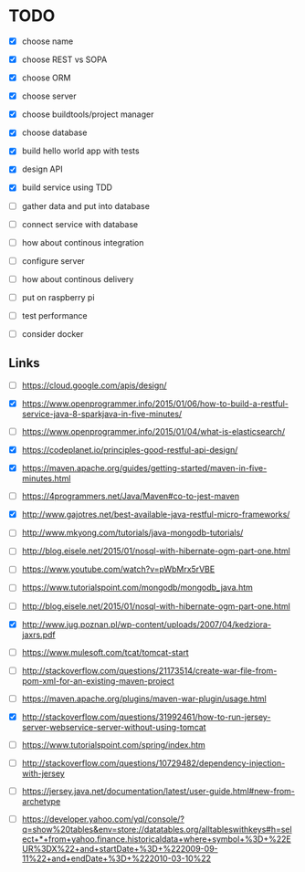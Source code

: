 # TODO

 - [x] choose name
 - [x] choose REST vs SOPA
 - [x] choose ORM
 - [x] choose server
 - [x] choose buildtools/project manager
 - [x] choose database
 - [x] build hello world app with tests
 - [x] design API
 - [x] build service using TDD
 - [ ] gather data and put into database
 - [ ] connect service with database
 - [ ] how about continous integration
 - [ ] configure server
 - [ ] how about continous delivery
 - [ ] put on raspberry pi
 - [ ] test performance
 - [ ] consider docker


## Links
 - [ ] https://cloud.google.com/apis/design/
 - [x] https://www.openprogrammer.info/2015/01/06/how-to-build-a-restful-service-java-8-sparkjava-in-five-minutes/
 - [ ] https://www.openprogrammer.info/2015/01/04/what-is-elasticsearch/
 - [x] https://codeplanet.io/principles-good-restful-api-design/
 - [x] https://maven.apache.org/guides/getting-started/maven-in-five-minutes.html
 - [ ] https://4programmers.net/Java/Maven#co-to-jest-maven
 - [x] http://www.gajotres.net/best-available-java-restful-micro-frameworks/
 - [ ] http://www.mkyong.com/tutorials/java-mongodb-tutorials/
 - [ ] http://blog.eisele.net/2015/01/nosql-with-hibernate-ogm-part-one.html
 - [ ] https://www.youtube.com/watch?v=pWbMrx5rVBE
 - [ ] https://www.tutorialspoint.com/mongodb/mongodb_java.htm
 - [ ] http://blog.eisele.net/2015/01/nosql-with-hibernate-ogm-part-one.html
 - [x] http://www.jug.poznan.pl/wp-content/uploads/2007/04/kedziora-jaxrs.pdf
 - [ ] https://www.mulesoft.com/tcat/tomcat-start
 - [ ] http://stackoverflow.com/questions/21173514/create-war-file-from-pom-xml-for-an-existing-maven-project
 - [ ] https://maven.apache.org/plugins/maven-war-plugin/usage.html
 - [x] http://stackoverflow.com/questions/31992461/how-to-run-jersey-server-webservice-server-without-using-tomcat
 - [ ] https://www.tutorialspoint.com/spring/index.htm
 - [ ] http://stackoverflow.com/questions/10729482/dependency-injection-with-jersey
 - [ ] https://jersey.java.net/documentation/latest/user-guide.html#new-from-archetype
 - [ ] https://developer.yahoo.com/yql/console/?q=show%20tables&env=store://datatables.org/alltableswithkeys#h=select+*+from+yahoo.finance.historicaldata+where+symbol+%3D+%22EUR%3DX%22+and+startDate+%3D+%222009-09-11%22+and+endDate+%3D+%222010-03-10%22

